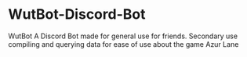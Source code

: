# WutBot-Discord-Bot
WutBot
A Discord Bot made for general use for friends.
Secondary use compiling and querying data for ease of use about the game Azur Lane

